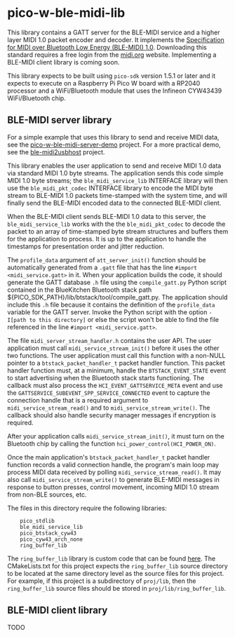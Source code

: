 # pico-w-ble-midi-lib

This library contains a GATT server for the BLE-MIDI service
and a higher layer MIDI 1.0 packet encoder and decoder. It
implements the [Specification for MIDI over Bluetooth Low Energy
(BLE-MIDI) 1.0](https://midi.org/specifications/midi-transports-specifications/midi-over-bluetooth-low-energy-ble-midi).
Downloading this standard requires a free login from the
[midi.org](https://midi.org/) website. Implementing a BLE-MIDI
client library is coming soon.

This library expects to be built using `pico-sdk` version
1.5.1 or later and it expects to execute on a Raspberry Pi Pico W board
with a RP2040 processor and a WiFi/Bluetooth module
that uses the Infineon CYW43439 WiFi/Bluetooth chip.

## BLE-MIDI server library
For a simple example that uses this library to send and receive MIDI data,
see the [pico-w-ble-midi-server-demo](https://github.com/rppicomidi/pico-w-ble-midi-server-demo)
project. For a more practical demo, see the [ble-midi2usbhost](https://github.com/rppicomidi/ble-midi2usbhost)
project.

This library enables the user application to send and receive MIDI 1.0 data
via standard MIDI 1.0 byte streams. The application sends this code
simple MIDI 1.0 byte streams; the `ble_midi_service_lib` INTERFACE
library will then use the `ble_midi_pkt_codec` INTERFACE library
to encode the MIDI byte stream to BLE-MIDI 1.0 packets
time-stamped with the system time, and will finally send the
BLE-MIDI encoded data to the connected BLE-MIDI client.

When the BLE-MIDI client sends BLE-MIDI 1.0 data to this server, the
`ble_midi_service_lib` works with the the `ble_midi_pkt_codec` to
decode the packet to an array of time-stamped byte stream
structures and buffers them for the application to process.
It is up to the application to handle the timestamps
for presentation order and jitter reduction.

The `profile_data` argument of `att_server_init()` function should
be automatically generated from a `.gatt` file that has the
line `#import <midi_service.gatt>` in it. When your application
builds the code, it should generate the GATT database `.h` file
using the `compile_gatt.py` Python script contained in the
BlueKitchen Bluetooth stack path ${PICO_SDK_PATH}/lib/btstack/tool/compile_gatt.py.
The application should include this `.h` file because it contains
the definition of the `profile_data` variable for the GATT server.
Invoke the Python script with the option `-I[path to this directory]`
or else the script won't be able to find the file referenced
in the line `#import <midi_service.gatt>`.

The file `midi_server_stream_handler.h` contains the user API. The user
application must call `midi_service_stream_init()` before it uses the
other two functions. The user application must call this function
with a non-NULL pointer to a `btstack_packet_handler_t` packet
handler function. This packet handler function must, at a minimum,
handle the `BTSTACK_EVENT_STATE` event to start advertising when
the Bluetooth stack starts functioning. The callback must also
process the `HCI_EVENT_GATTSERVICE_META` event and use the
`GATTSERVICE_SUBEVENT_SPP_SERVICE_CONNECTED` event to capture
the connection handle that is a required argument to
`midi_service_stream_read()` and to `midi_service_stream_write()`.
The callback should also handle security manager messages if
encryption is required.

After your application calls `midi_service_stream_init()`, it
must turn on the Bluetooth chip by calling the function
`hci_power_control(HCI_POWER_ON)`.

Once the main application's `btstack_packet_handler_t` packet
handler function records a valid connection handle, the program's
main loop may process MIDI data received by polling
`midi_service_stream_read()`. It may also call `midi_service_stream_write()`
to generate BLE-MIDI messages in response to button presses,
control movement, incoming MIDI 1.0 stream from non-BLE sources, etc.

The files in this directory require the following libraries:
```
    pico_stdlib
    ble_midi_service_lib
    pico_btstack_cyw43
    pico_cyw43_arch_none
    ring_buffer_lib
```

The `ring_buffer_lib` library is custom code that can be found
[here](https://github.com/rppicomidi/ring_buffer_lib). The CMakeLists.txt
for this project expects the `ring_buffer_lib` source directory to be
located at the same directory level as the source files for this project.
For example, if this project is a subdirectory of `proj/lib`, then
the `ring_buffer_lib` source files should be stored in `proj/lib/ring_buffer_lib`.

## BLE-MIDI client library
TODO
